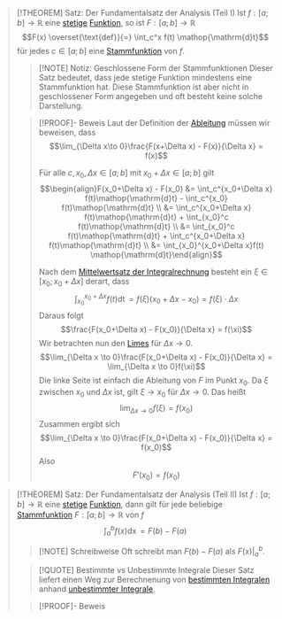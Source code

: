 > [!THEOREM] Satz: Der Fundamentalsatz der Analysis (Teil I)
> Ist $f: [a;b] \to \mathbb{R}$ eine [stetige](../Grenzwerte%20von%20Funktionen/Stetigkeit/Stetigkeit.md) [Funktion](../Funktionen/Funktion.md), so ist $F: [a;b] \to \mathbb{R}$
> $$F(x) \overset{\text{def}}{=} \int_c^x f(t) \mathop{\mathrm{d}t}$$
>  für jedes $c\in [a;b]$ eine [Stammfunktion](Unbestimmte%20Integrale/Stammfunktion.md) von $f$.
>  
> > [!NOTE] Notiz: Geschlossene Form der Stammfunktionen
> > Dieser Satz bedeutet, dass jede stetige Funktion mindestens eine Stammfunktion hat. Diese Stammfunktion ist aber nicht in geschlossener Form angegeben und oft besteht keine solche Darstellung.
>  
> > [!PROOF]- Beweis
> > Laut der Definition der [Ableitung](../Differentiation/Ableitung%20und%20Differenzierbarkeit.md) müssen wir beweisen, dass
> > $$\lim_{\Delta x\to 0}\frac{F(x+\Delta x) - F(x)}{\Delta x} = f(x)$$
> >
> > 
> > Für alle $c, x_0,\Delta x \in [a;b]$ mit $x_0+\Delta x \in [a;b]$ gilt
> > $$\begin{align}F(x_0+\Delta x) - F(x_0) &= \int_c^{x_0+\Delta x} f(t)\mathop{\mathrm{d}t} - \int_c^{x_0} f(t)\mathop{\mathrm{d}t} \\ &= \int_c^{x_0+\Delta x} f(t)\mathop{\mathrm{d}t} + \int_{x_0}^c f(t)\mathop{\mathrm{d}t} \\ &= \int_{x_0}^c f(t)\mathop{\mathrm{d}t} + \int_c^{x_0+\Delta x} f(t)\mathop{\mathrm{d}t} \\ &= \int_{x_0}^{x_0+\Delta x}f(t) \mathop{\mathrm{d}t}\end{align}$$
> > 
> > Nach dem [Mittelwertsatz der Integralrechnung](Bestimmte%20Integrale/Mittelwertsatz%20der%20Integralrechnung.md) besteht ein $\xi \in[x_0;x_0+\Delta x]$ derart, dass
> > $$\int_{x_0}^{x_0+\Delta x}f(t) \mathop{\mathrm{d}t} = f(\xi)(x_0 + \Delta x - x_0) = f(\xi)\cdot\Delta x$$
> > Daraus folgt
> > $$\frac{F(x_0+\Delta x) - F(x_0)}{\Delta x} = f(\xi)$$
> > Wir betrachten nun den [Limes](../Grenzwerte%20von%20Funktionen/Grenzwerte.md) für $\Delta x \to 0$.
> > $$\lim_{\Delta x \to 0}\frac{F(x_0+\Delta x) - F(x_0)}{\Delta x} = \lim_{\Delta x \to 0}f(\xi)$$
> > Die linke Seite ist einfach die Ableitung von $F$ im Punkt $x_0$.
> > Da $\xi$ zwischen $x_0$ und $\Delta x$ ist, gilt $\xi \to x_0$ für $\Delta x \to 0$. Das heißt
> > $$\lim_{\Delta x\to 0}f(\xi) = f(x_0)$$
> > Zusammen ergibt sich
> > $$\lim_{\Delta x \to 0}\frac{F(x_0+\Delta x) - F(x_0)}{\Delta x} = f(x_0)$$
> > Also
> > $$F'(x_0) = f(x_0)$$

> [!THEOREM] Satz: Der Fundamentalsatz der Analysis (Teil II)
> Ist $f: [a;b] \to \mathbb{R}$ eine [stetige](../Grenzwerte%20von%20Funktionen/Stetigkeit/Stetigkeit.md) [Funktion](../Funktionen/Funktion.md), dann gilt für jede beliebige [Stammfunktion](Unbestimmte%20Integrale/Stammfunktion.md) $F: [a;b] \to \mathbb{R}$ von $f$
> $$\int_a^b f(x) \mathop{\mathrm{d}x} = F(b) - F(a)$$
>
> > [!NOTE] Schreibweise
> > Oft schreibt man $F(b) - F(a)$ als $F(x)\Big|_a^b$.
> 
> > [!QUOTE] Bestimmte vs Unbestimmte Integrale
> > Dieser Satz liefert einen Weg zur Berechnenung von [bestimmten Integralen](Bestimmte%20Integrale/Bestimmtes%20(Riemann-)Integral.md) anhand [unbestimmter Integrale](Unbestimmte%20Integrale/Unbestimmtes%20Integral.md).
> 
> > 
> 
> > [!PROOF]- Beweis
> > 